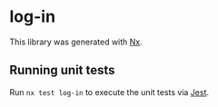 # log-in

This library was generated with [Nx](https://nx.dev).

## Running unit tests

Run `nx test log-in` to execute the unit tests via [Jest](https://jestjs.io).
